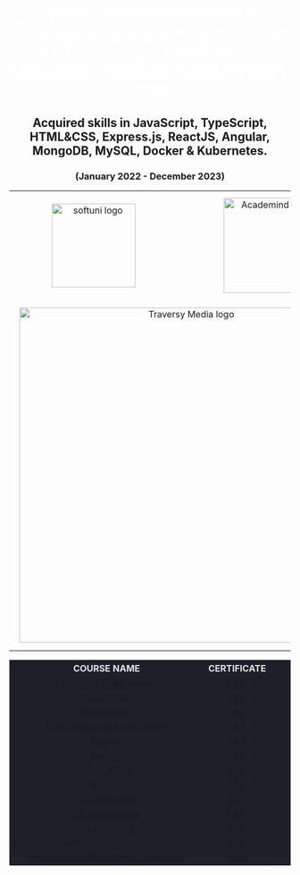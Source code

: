 <div align="center">
<h1 style="color:white">These are my Certificates & Diploma, earned after completing an intensive program at Software University, Academind and Traversy Media.</h1>
<h2>Acquired skills in JavaScript, TypeScript, HTML&CSS, Express.js, ReactJS, Angular, MongoDB, MySQL, Docker & Kubernetes.</h2>
<h3>(January 2022 - December 2023)</h3>
<table>
  <tr>
    <td align="center">
    <img src="https://upload.wikimedia.org/wikipedia/commons/7/76/Logo_Software_University_%28SoftUni%29_-_blue.png" 
  alt="softuni logo"
  style="width:150px; padding:10px; margin: 0 auto; display: block;"
  />
  </td>
    <td align="center">
    <img src="https://www.filepicker.io/api/file/6IvcppitT6220YqR2CZb" 
  alt="Academind logo"
   style="width:170px; padding:10px; margin: 0 auto; display: block;"
  />
  </td>
  </tr>
   <tr>
   <td colspan="2" align="center">
   <img src="https://yt3.googleusercontent.com/FGxGbXEEUNf5GWcraGa-f4PLGdDGIgOf4C6LH0PKH3ug-W8PR0tXkUq8eKPAbz8kCFKhVck7tA=w1060-fcrop64=1,00005a57ffffa5a8-k-c0xffffffff-no-nd-rj" 
  alt="Traversy Media logo"
  style="width:600px; padding:10px; margin: 0 auto; display: block;"
  /> 
  </td>
  </tr>
</table>

<table align ="center" style="width:100%; max-width:1000px; background-color:#1d2029; color:#e4e4e4">
<tr>
  <th>COURSE NAME</th>
  <th>CERTIFICATE</th>
</tr>
<tr>
  <td align="center">
     <a href="https://www.udemy.com/course/docker-kubernetes-the-practical-guide/">Docker & Kubernetes</a>
  </td>
  <td align="center">
    <a href="https://www.udemy.com/certificate/UC-c586fd5d-72bb-4a77-8b7d-c80ba68fa878/">Link</a> 
  </td>
</tr>
<tr>
  <td align="center">
     <a href="https://softuni.bg/trainings/4343/typescript-october-2023">TypeScript</a>
  </td>
  <td align="center">
    <a href="https://softuni.bg/certificates/details/193643/5f437656">Link</a> 
  </td>
</tr>
<tr>
  <td align="center">
     <a href="https://www.udemy.com/course/writing-clean-code/">Clean Code</a>
  </td>
  <td align="center">
    <a href="https://www.udemy.com/certificate/UC-894af9d1-7a01-478b-8cfa-57847fd813af/">Link</a> 
  </td>
</tr>
<tr>
  <td align="center">
     <a href="https://www.udemy.com/course/javascript-challenges/">Data Structures & Algorithms</a>
  </td>
  <td align="center">
    <a href="https://www.udemy.com/certificate/UC-8ffce396-c76c-4bf0-984b-c1e60de3cdfc/">Link</a> 
  </td>
</tr>
<tr>
  <td align="center">
     <a href="https://softuni.bg/trainings/4112/angular-june-2023">Angular</a>
  </td>
  <td align="center">
    <a href="https://softuni.bg/certificates/details/182969/c261d1ac">Link</a> 
  </td>
</tr>
<tr>
  <td align="center">
    <a href="https://softuni.bg/trainings/4116/mysql-may-2023">MySQL</a>
  </td>
  <td align="center">
    <a href="https://softuni.bg/certificates/details/172230/7154db3c">Link</a> 
  </td>
</tr>
<tr>
  <td align="center">
    <a href="https://softuni.bg/trainings/4114/html-and-css-may-2023">HTML & CSS</a>
  </td>
  <td align="center">
    <a href="https://softuni.bg/certificates/details/174729/5725b7ac">Link</a> 
  </td>
</tr>
<tr>
  <td align="center">
    <a href="https://softuni.bg/trainings/3973/reactjs-february-2023">ReactJS </a>
  </td>
  <td align="center">
    <a href="https://softuni.bg/certificates/details/168517/86be8594">Link</a> 
  </td>
</tr>
<tr>
  <td align="center">
    <a href="https://softuni.bg/trainings/3972/js-back-end-january-2023">JS Back-End</a>
  </td>
  <td align="center">
    <a href="https://softuni.bg/certificates/details/162700/099bd5ec">Link</a> 
  </td>
</tr>
<tr>
  <td align="center">
  <a href="https://softuni.bg/trainings/3847/js-applications-october-2022">JS Applications</a>
</td>
  <td align="center">
    <a href="https://softuni.bg/certificates/details/149750/200cac3b">Link</a> 
  </td>
</tr>
<tr>
  <td align="center">
   <a href="https://softuni.bg/trainings/3846/js-advanced-september-2022">JS Advanced</a> 
  </td>
  <td align="center">
    <a href="https://softuni.bg/certificates/details/145341/15d829c4">Link</a> 
  </td>
</tr>
<tr>
  <td align="center">
    <a href="https://softuni.bg/trainings/3732/programming-fundamentals-with-javascript-may-2022">Programming Fundamentals with JavaScript</a>
  </td>
  <td align="center">
    <a href="https://softuni.bg/certificates/details/139021/21dbc6e3">Link</a> 
  </td>
</tr>
<tr>
  <td align="center">
    <a href="https://softuni.bg/trainings/3622/programming-basics-with-javascript-january-2022" >Programming Basics with JavaScript 
    </a>
  </td>
  <td align="center">
    <a href="https://softuni.bg/certificates/details/124475/d7961a01">Link<a> 
  </td>
</tr>
</table>
  <div>
